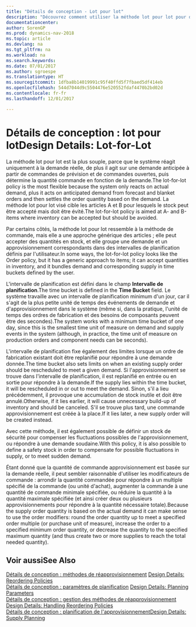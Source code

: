 ```yaml
---
title: "Détails de conception - Lot pour lot"
description: "Découvrez comment utiliser la méthode lot pour lot pour déterminer la quantité de commande en fonction de la demande."
documentationcenter: 
author: SorenGP
ms.prod: dynamics-nav-2018
ms.topic: article
ms.devlang: na
ms.tgt_pltfrm: na
ms.workload: na
ms.search.keywords: 
ms.date: 07/01/2017
ms.author: sgroespe
ms.translationtype: HT
ms.sourcegitcommit: 1dfba8b14019991c95f40ffd5f7fbaed5df414eb
ms.openlocfilehash: 544d7044d9c5504476e520552fdaf4470b2bd02d
ms.contentlocale: fr-fr
ms.lasthandoff: 12/01/2017

---
```

# <a name="design-details-lot-for-lot"></a><span data-ttu-id="c9cff-103">Détails de conception : lot pour lot</span><span class="sxs-lookup"><span data-stu-id="c9cff-103">Design Details: Lot-for-Lot</span></span>
<span data-ttu-id="c9cff-104">La méthode lot pour lot est la plus souple, parce que le système réagit uniquement à la demande réelle, de plus il agit sur une demande anticipée à partir de commandes de prévision et de commandes ouvertes, puis détermine la quantité commande en fonction de la demande.</span><span class="sxs-lookup"><span data-stu-id="c9cff-104">The lot-for-lot policy is the most flexible because the system only reacts on actual demand, plus it acts on anticipated demand from forecast and blanket orders and then settles the order quantity based on the demand.</span></span> <span data-ttu-id="c9cff-105">La méthode lot pour lot visé cible les articles A et B pour lesquels le stock peut être accepté mais doit être évité.</span><span class="sxs-lookup"><span data-stu-id="c9cff-105">The lot-for-lot policy is aimed at A- and B-items where inventory can be accepted but should be avoided.</span></span>  
  
<span data-ttu-id="c9cff-106">Par certains côtés, la méthode lot pour lot ressemble à la méthode de commande, mais elle a une approche générique des articles ; elle peut accepter des quantités en stock, et elle groupe une demande et un approvisionnement correspondants dans des intervalles de planification définis par l'utilisateur.</span><span class="sxs-lookup"><span data-stu-id="c9cff-106">In some ways, the lot-for-lot policy looks like the Order policy, but it has a generic approach to items; it can accept quantities in inventory, and it bundles demand and corresponding supply in time buckets defined by the user.</span></span>  
  
<span data-ttu-id="c9cff-107">L'intervalle de planification est défini dans le champ **Intervalle de planification**.</span><span class="sxs-lookup"><span data-stu-id="c9cff-107">The time bucket is defined in the **Time Bucket** field.</span></span> <span data-ttu-id="c9cff-108">Le système travaille avec un intervalle de planification minimum d'un jour, car il s'agit de la plus petite unité de temps des événements de demande et d'approvisionnement dans le système (même si, dans la pratique, l'unité de temps des ordres de fabrication et des besoins de composants peuvent être des secondes).</span><span class="sxs-lookup"><span data-stu-id="c9cff-108">The system works with a minimum time bucket of one day, since this is the smallest time unit of measure on demand and supply events in the system (although, in practice, the time unit of measure on production orders and component needs can be seconds).</span></span>  
  
<span data-ttu-id="c9cff-109">L'intervalle de planification fixe également des limites lorsque un ordre de fabrication existant doit être replanifié pour répondre à une demande donnée.</span><span class="sxs-lookup"><span data-stu-id="c9cff-109">The time bucket also sets limits on when an existing supply order should be rescheduled to meet a given demand.</span></span> <span data-ttu-id="c9cff-110">Si l'approvisionnement se trouve dans l'intervalle de planification, il est replanifié en entrée ou en sortie pour répondre à la demande.</span><span class="sxs-lookup"><span data-stu-id="c9cff-110">If the supply lies within the time bucket, it will be rescheduled in or out to meet the demand.</span></span> <span data-ttu-id="c9cff-111">Sinon, s'il a lieu précédemment, il provoque une accumulation de stock inutile et doit être annulé.</span><span class="sxs-lookup"><span data-stu-id="c9cff-111">Otherwise, if it lies earlier, it will cause unnecessary build-up of inventory and should be canceled.</span></span> <span data-ttu-id="c9cff-112">S'il se trouve plus tard, une commande approvisionnement est créée à la place.</span><span class="sxs-lookup"><span data-stu-id="c9cff-112">If it lies later, a new supply order will be created instead.</span></span>  
  
<span data-ttu-id="c9cff-113">Avec cette méthode, il est également possible de définir un stock de sécurité pour compenser les fluctuations possibles de l'approvisionnement, ou répondre à une demande soudaine.</span><span class="sxs-lookup"><span data-stu-id="c9cff-113">With this policy, it is also possible to define a safety stock in order to compensate for possible fluctuations in supply, or to meet sudden demand.</span></span>  
  
<span data-ttu-id="c9cff-114">Étant donné que la quantité de commande approvisionnement est basée sur la demande réelle, il peut sembler raisonnable d'utiliser les modificateurs de commande : arrondir la quantité commandée pour répondre à un multiple spécifié de la commande (ou unité d'achat), augmenter la commande à une quantité de commande minimale spécifiée, ou réduire la quantité à la quantité maximale spécifiée (et ainsi créer deux ou plusieurs approvisionnements pour répondre à la quantité nécessaire totale).</span><span class="sxs-lookup"><span data-stu-id="c9cff-114">Because the supply order quantity is based on the actual demand it can make sense to use the order modifiers: round the order quantity up to meet a specified order multiple (or purchase unit of measure), increase the order to a specified minimum order quantity, or decrease the quantity to the specified maximum quantity (and thus create two or more supplies to reach the total needed quantity).</span></span>  
  
## <a name="see-also"></a><span data-ttu-id="c9cff-115">Voir aussi</span><span class="sxs-lookup"><span data-stu-id="c9cff-115">See Also</span></span>  
<span data-ttu-id="c9cff-116">[Détails de conception : méthodes de réapprovisionnement](design-details-reordering-policies.md) </span><span class="sxs-lookup"><span data-stu-id="c9cff-116">[Design Details: Reordering Policies](design-details-reordering-policies.md) </span></span>  
<span data-ttu-id="c9cff-117">[Détails de conception : paramètres de planification](design-details-planning-parameters.md) </span><span class="sxs-lookup"><span data-stu-id="c9cff-117">[Design Details: Planning Parameters](design-details-planning-parameters.md) </span></span>  
<span data-ttu-id="c9cff-118">[Détails de conception : gestion des méthodes de réapprovisionnement](design-details-handling-reordering-policies.md) </span><span class="sxs-lookup"><span data-stu-id="c9cff-118">[Design Details: Handling Reordering Policies](design-details-handling-reordering-policies.md) </span></span>  
[<span data-ttu-id="c9cff-119">Détails de conception : planification de l'approvisionnement</span><span class="sxs-lookup"><span data-stu-id="c9cff-119">Design Details: Supply Planning</span></span>](design-details-supply-planning.md)
